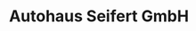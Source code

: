 ---
title: "Autohaus Seifert GmbH"
url: /freital/autohaus-seifert-gmbh-poisentalstrasse/
shop: Autohaus
---